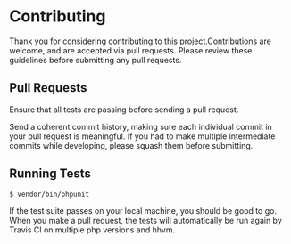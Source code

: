 # Contributing

Thank you for considering contributing to this project.Contributions are welcome, and are accepted via pull requests. Please review these guidelines before submitting any pull requests.

## Pull Requests

Ensure that all tests are passing before sending a pull request.

Send a coherent commit history, making sure each individual commit in your pull request is meaningful. If you had to make multiple intermediate commits while developing, please squash them before submitting.

## Running Tests

``` bash
$ vendor/bin/phpunit
```

If the test suite passes on your local machine, you should be good to go. When you make a pull request, the tests will automatically be run again by Travis CI on multiple php versions and hhvm.